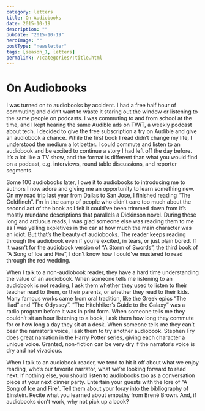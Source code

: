```yaml
---
category: letters
title: On Audiobooks
date: 2015-10-19
description: ""
pubDate: "2015-10-19"
heroImage: ""
postType: "newsletter"
tags: [season_1, letters]
permalink: /:categories/:title.html
---
```


# On Audiobooks

I was turned on to audiobooks by accident. I had a free half hour of commuting and didn’t want to waste it staring out the window or listening to the same people on podcasts. I was commuting to and from school at the time, and I kept hearing the same Audible ads on TWiT, a weekly podcast about tech. I decided to give the free subscription a try on Audible and give an audiobook a chance. While the first book I read didn’t change my life, I understood the medium a lot better. I could commute and listen to an audiobook and be excited to continue a story I had left off the day before. It’s a lot like a TV show, and the format is different than what you would find on a podcast, e.g. interviews, round table discussions, and reporter segments.

Some 100 audiobooks later, I owe it to audiobooks to introducing me to authors I now adore and giving me an opportunity to learn something new. On my road trip last year from Dallas to San Jose, I finished reading “The Goldfinch”. I’m in the camp of people who didn’t care too much about the second act of the book as I felt it could’ve been trimmed down from it’s mostly mundane descriptions that parallels a Dickinson novel. During these long and arduous reads, I was glad someone else was reading them to me as I was yelling expletives in the car at how much the main character was an idiot. But that’s the beauty of audiobooks. The reader keeps reading through the audiobook even if you’re excited, in tears, or just plain bored. If it wasn’t for the audiobook version of “A Storm of Swords”, the third book of “A Song of Ice and Fire”, I don’t know how I could’ve mustered to read through the red wedding.

When I talk to a non-audiobook reader, they have a hard time understanding the value of an audiobook. When someone tells me listening to an audiobook is not reading, I ask them whether they used to listen to their teacher read to them, or their parents, or whether they read to their kids. Many famous works came from oral tradition, like the Greek epics “The Iliad” and “The Odyssey”. “The Hitchhiker’s Guide to the Galaxy” was a radio program before it was in print form. When someone tells me they couldn’t sit an hour listening to a book, I ask them how long they commute for or how long a day they sit at a desk. When someone tells me they can’t bear the narrator’s voice, I ask them to try another audiobook. Stephen Fry does great narration in the Harry Potter series, giving each character a unique voice. Granted, non-fiction can be very dry if the narrator’s voice is dry and not vivacious.

When I talk to an audiobook reader, we tend to hit it off about what we enjoy reading, who’s our favorite narrator, what we’re looking forward to read next. If nothing else, you should listen to audiobooks too as a conversation piece at your next dinner party. Entertain your guests with the lore of “A Song of Ice and Fire". Tell them about your foray into the bibliography of Einstein. Recite what you learned about empathy from Brené Brown. And, if audiobooks don’t work, why not pick up a book?
